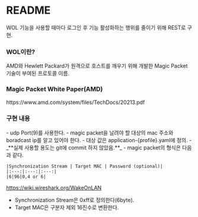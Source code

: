 <h1>README</h1>
WOL 기능을 사용할 때마다 로그인 후 기능 활성화하는 행위를 줄이기 위해 REST로 구현.

<h3>WOL이란?</h3>
AMD와 Hewlett Packard가 원격으로 호스트를 깨우기 위해 개발한 Magic Packet 기술이 부여된 프로토콜 이름.

<h3>Magic Packet White Paper(AMD)</h3>
https://www.amd.com/system/files/TechDocs/20213.pdf


<h3>구현 내용</h3>
- udp Port(9)를 사용한다.
- magic packet을 날려야 할 대상의 mac 주소와 boradcast ip를 알고 있어야 한다.
  - 대상 값은 application-{profile}.yaml에 정의.
  - _**실제 사용할 용도는 git에 commit 하지 않았음.**_
- magic packet의 형식은 다음과 같다.

    |Synchronization Stream | Target MAC | Password (optional)|
    |:---:|:---:|:---:|
    |6|96|0,4 or 6|

https://wiki.wireshark.org/WakeOnLAN

- Synchronization Stream은 0xff로 정의한다(6byte).
- Target MAC은 구분자 제외 16진수로 변환한다.



